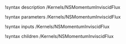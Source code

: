 !syntax description /Kernels/NSMomentumInviscidFlux

!syntax parameters /Kernels/NSMomentumInviscidFlux

!syntax inputs /Kernels/NSMomentumInviscidFlux

!syntax children /Kernels/NSMomentumInviscidFlux
